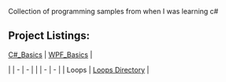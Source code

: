 Collection of programming samples from when I was learning c#

## Project Listings:
[C#_Basics](https://github.com/Wuydts/CSharp/tree/master/Coding_Basics) |
[WPF_Basics](https://github.com/Wuydts/CSharp/tree/master/WPF_Basics) |

|
| - | - |
|
| - | - |
|  Loops |  [Loops Directory](https://github.com/Wuydts/CSharp_Basics/tree/master/CSharp_Basics/loops) | 
